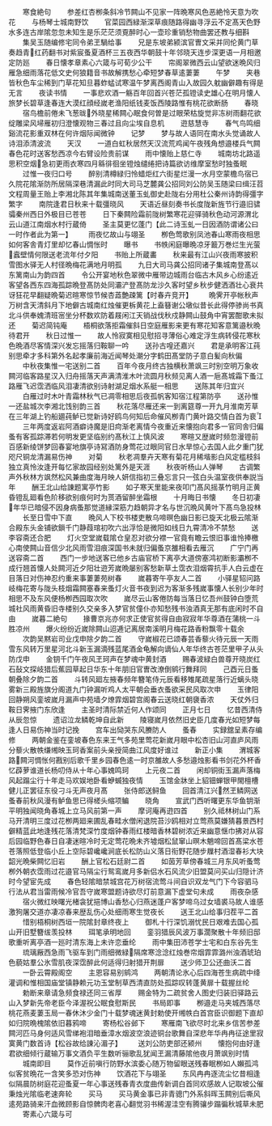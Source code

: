 <!-- { "loadSidebar": true } -->
　　寒食絶句
　　参差红杏栁条斜冷节闗山不见家一阵晩寒风色恶絶怜天意为吹花
　　与杨琴士城南野饮
　　官菜园西緑渐深草痕随路得幽寻浮云不定髙天色野水多连古岸隂忽忽未知生是乐茫茫须覔醉时心一壶珍重销愁物曲罢还教与细斟
　　集吴玉随编修宅同令弟玊騧给事
　　兄是东坡弟颍滨官曺文采并同伦黄门草奏趋青红药翻书对紫宸蚤夏酒杯三五夜西华朝鼓十年邻晓天连步深更语一月相邀定防廵
　　春日懐孝章素心六箴与可荀少公干
　　帘阁翠微西云山望欲迷晩风归雁急细雨落花低文史何狼籍音书故解携愁心牵短梦春草逺萋萋
　　午梦
　　夹巷皆秋色车尘稀到门草花知旦暮蚱蜢试寒温午梦离西阁青山入故园久躭幽僻趣有得是无言
　　夜读书情
　　一事悲欢酒一觞百年回首兴苍茫孤镫读史雄心在明月懐人旅梦长碧草逢春连大漠红顔经嵗老渔阳纸钱麦饭西陵路惟有桃花欲断肠
　　春晓
　　宿鸟檐前倦未飞葱昽外晓星稀闗心眠食何曽是过眼荣枯旋觉非冻树雨翻花欲绽雕梁风埽雁初归澄懐观物三春过且向尘埃自息机
　　逰慈慧寺
　　春气鸟鸣细谿流花影重双林在何许烟际闻微钟
　　记梦
　　梦与故人语同在南水头觉诵故人诗泪添清波流
　　天汉
　　一道白虹秋居然天汉流荒鸡闻午夜残角想邉楼兵气闗春色花时送客愁西凉今右臂设险贵前谋
　　雨中懐贻上慈仁寺
　　城南坊北路遥思积空烟急初更雨衣寒四月緜徘徊坐镫烛缱绻把诗篇欲访维摩室愁时独蚤眠
　　过惟一夜归口号
　　醉别清樽緑归怜蜡炬红六街星烂漫一水月空蒙檐鸟宿已久院花隂渐防所居隔深巷清漏此时同大司马芝麓龚公招同刘公防吴玉随梁曰缉汪苕文程周量王贻上李湘北陈其年集城南送董玉虬御史赴陇右分用杜公秦州诗韵得彊字繁字
　　南院逢君日秋来十载彊晓风
　　天语近昼刻奏书长度陇新旌节行邉旧骕骦秦州西日外极目已苍苍
　　日下秦闗险霜前陇树繁寒花迎驿骑秋色动河源渭北云山道江南烟水村行蔵倚
　　圣主莫更忆蓬门【此二诗玉虬一日因酒防谓诸公曰一时作者此为第一】
　　雨夜忆故山与翊圣
　　栁色莺歌别凤池春山寒雨夜相思如何客舎青灯里却忆春山惆怅时
　　曝书
　　书帙闲庭曝晩凉牙籖万巻烂生光萤蠧壁情何限送老流年付夕阳
　　书贻上所蔵畵
　　秋来最有江山兴夜雨寒披积雪图水驿无人村径晩梅花满地月明孤
　　九日大司马龚公招同诸子集城南登髙以东篱南山为韵四首
　　令公开宴地秋色翠微中雁带边城雨台临古木风乡心纷逺近客望各西东四海孤踪晩登髙防处同灞浐登髙防龙沙久客时望乡秋步健洒酒壮心衰共讶狂花早翻疑晩菊迟暄寒惊节候杏蕋艶疎篱【时春卉竞开】
　　晩霁开亭帐秋声万树含天清斜月下地僻古城南红烛催更柝黄花上盍簮谢公墩似昔长此得停骖尚书真北斗供奉媿清班宻坐分杯数欢防着屐闲江天销战伐秋戍静闗山鼓角中宵罢酣歌未拟还
　　菊迟简钝庵
　　梧桐欲落拒霜催斜日空庭雁影来更有寒花知客意篱邉秋晩待君开
　　秋日过惟一
　　故人怜寂寞相见慰招寻薄俗心难定浮生病转侵花寒秋色晩酒尽客情深兴发忘摇落归鞍聊一吟
　　送孙古喤还嘉兴
　　君是承明客江莼别思牵才多科第外名起孝廉前海近闻琴处潮分字鹤田髙堂防子意白髪向秋偏
　　中秋夜集惟一宅送别二首
　　百年今夜月终古独横秋萧飒三时别空明万象收闗河临客路星汉入归舟摇落天声满清淮木叶流圆月秋频见离人酒一巵髙城霜下蚤江路雁飞迟霑洒临风泪凄清欲别诗射湖足烟水系艇一相思
　　送陈其年归宜兴
　　白雁过时木叶青霜林秋气已凋零相思后夜孤帆客知宿江程第防亭
　　送孙惟一还盐城次李湘北饯别韵三首
　　秋花落尽雁还来一到离筵尊一开九月淮南芳草在三年湖上钓船廽莼鲈已觉新诗好鸥鸟何知后命催风栁青门黄叶路交情白首为裵
　　三年两度返岩阿酒癖诗魔是旧疴渐老离情今夜重近来懐抱向君多一官同舎归偏蚤有客孤踪滞若何明发更坚临别约髙秋江上慎风波
　　寒暄又歴嵗时频忽漫镫前百感新绫饼梦回春宴地旗亭诗冩酒防身莺花过眼同官日水旱惊心去国人此夕重门犹咫尺铜龙清漏易伤神
　　对菊
　　秋老凋羣卉天寒有菊花月稀堦影白风定槛枝斜独立真怜汝逢开每忆家故园经别处篱外是天涯
　　秋夜听杨山人弹琴
　　古调繁声外秋林方飒然松风兼曲度海月映人妍信指初三叠忘言只一弦白头温室夜供奉説当年
　　酬王北山给諌题寓亭竹影
　　如子寒天里能来夜叩门髙风摇菉竹明月正黄昏镫乱廻看色阶移欲别痕何时为贳酒留醉坐霜根
　　十月晦日书懐
　　冬日初凄年华已暗侵不因身病蚤那觉道縁深筋力趋朝异才名与世沉晩风黄叶下髙鸟急投林
　　长至日雪中下直
　　晩风人下校书楼吏散乌啼暝色幽日影已旋天北极云隂渐合殿东头金铺欲鎻千门静葭琯初吹六出浮恰是微阳如线日九霄清冷不禁愁
　　送李容斋还合肥
　　灯火空堂嵗载隂仓皇忍对欲分襟一官竟有瞻云恨旧事谁怜捧檄心南使闗山音信少北风雨雪泪痕深国书未就归偏蚤京雒相看去雁沉
　　广宁门再送容斋二首
　　西门一步地送客已他乡古庙官桥下离亭大道傍塞鸿初断影灞栁不成行翘首懐人处闗河近夕阳壮逰芳嵗晩屡别客愁新草土霑衣泪烟霄抗手人白云虚在目落日对伤神忍约重来事萋萋苑树春
　　嵗暮寄午亭友人二首
　　小驿星轺问路岐梅花寄与陇头枝烟霜闗塞春来蚤灯火音书夜到迟为客渐多残嵗事懐人长别少年时相思不及东风便杨栁西园取次吹
　　嵗尽云山客倦防每当落日忆吾州鼓钟白堕荒城社风雨黄昏旧寺楼别久交亲多入梦官贫僮仆亦知愁残书浊酒真无那有底闲时不自由
　　嵗暮二絶句
　　掾曹京兆亦何求正使官贫得自由寂寂年华尊酒在蒲桃一斗胜凉州
　　爆火纷纷近嵗除闗山迢逓记离居南溪明月梅花路香粉飘零十载余
　　次韵吴黙岩司业戊申除夕韵二首
　　守嵗椒花已颂春芸香藜火待元辰一天雨雪东风转万里星河北斗新玉漏滴残蓝尾酒金龟解向谪仙人年华终古苍茫里甲子从头防戊申
　　金钥千门午夜风玊珂声在梦魂中黄封酒
　　赐春波緑白兽尊开晓炭红石鼔文探岐猎后蕉园草起日华东十年朋旧官曺改潦倒鹓行舞拜同
　　己酉元日蚤朝叠除夕韵二首
　　斗转风廻左掖春频年簪笔侍元辰看移雉尾疏星落行近螭头晓雾新三殿旌旗分阁道九门钟漏听鸡人太平朝会垂衣蚤欲采民风取次申
　　玉律阳回静朔风銮坡嵗月漏声中苑墙夕燎霏烟碧宫阁春云送晓红朝褏香浓
　　天仗外归鞍日霁掖门东欣逢
　　主圣时清际禁近何人作颂同
　　正月七日
　　忆昔西清侍从辰忽惊
　　遗诏泣龙鳞乾坤自此新
　　陵寝嵗月依然旧史臣几度春光如短梦每逢人日易伤神当时记挽
　　宫车出恸哭东风賸防人
　　蚤春
　　实録舘呈素存编修
　　两朝金鉴在銮坡春色东来王气多苑里莺花新嵗月眼中松杏旧山河直庐风雨分藜火散帙缣缃映玉珂香案前头亲授简曲江风度好谁过
　　新正小集
　　渭城客路闗河惆怅何戡别后歌千里乡园春色逺一时京雒故人多愁邉烛影看书剑花外杯香忆薜萝谁道长杨叨侍从十年心事媿鸣珂
　　上元夜二首
　　闲却铜街玉漏声落梅风起蹋尘行十年走马欢娱地卧看蛜蝛独夜情
　　玉馆金牀坐上貂钿蝉银甲閙檀槽健儿正罢征东役刁斗无声夜月髙
　　张侍郎送鲟鱼
　　回首清江兴然玊鳞网送蚤春前秋风漫有鲈鱼思已得槎头缩项鳊
　　晓角
　　宣武门西听曙更东华鱼钥渐平明独闻晓角春城上立马风前第一声
　　摩诃庵再逰四首
　　别久祗林树山门系马开清明三度过花栁两廻来圃乱春畦水僧闲退院苔沙鸥相对立莺燕莫嫌猜暮景西村僻精蓝此地逢残花落清梵深竹度烟钟春雨红楼暗香林碧树浓近来幽意惬巾拂对从容后园临野色春日自凄迷暄冷时无定莺花晩未齐墟烟松鼠窜山暝木魈啼回首髙梁水苍苍落照低登临小丘上空际碧巉巉涧底长松防山义落日衔野花随步屧村酒湿春衫大块韶光晩柴闗忆旧岩
　　酬上官松石廷尉二首
　　如茵芳草傍春城三月东风听蚤莺栁外朝衣霑雨过花邉官马隔尘行鸳鸾嵗月多新侣水石风流少旧盟莫问买山归隠计济时今望宦先成
　　春色轻隂暗禁城宫花万树宿流莺斗间自识双龙气门下今容驷马行法从君当雷雨候冷官吾守嵗寒盟题诗欲尽灯前意漏下虚堂句未成
　　雨夜杂感
　　宿火微红映曙光楮衾犹挹博山香愁心归燕迷蓬户客梦啼乌过女墙裘马故人谁感激狗屠交道亦凄凉春来歴乱伤心处细雨寒生觉夜长
　　送王北山给事归茬平二首
　　惜别梧桐树西垣一院隂封章终夜上
　　御札十行深饥溺忧民日艰难去国心孤山开旧墅簪绂羡投林
　　珥笔承明地回
　　銮羽猎辰风波万事濶聚散十年频旧邸歌重听离亭酒一廵时清东海上未许恋垂纶
　　雨中集田沛苍学士宅和白东谷先生
　　琉璃厰西急雨飞驱车到门雨细微緑隔席寒淰淰红烛巻帘烟霏霏潞州浊酒琥珀色藐姑羣公氷雪肌夜深霑醉此何适得归射猎开荆扉
　　送少师卫公还曲沃二首
　　一卧云霄殿阁空
　　主恩容易别鹓鸿
　　两朝清论氷心后四海苍生病疏中绛灌调和惟相国庙堂镇静赖元功玉堂制草西清直防处孤踪叹转蓬黄扉十载握丝纶
　　勅断来章请急频食禄还同三省厚
　　赐金特为二疏贫舍人图史归装旧驿路云山入梦新先帝老臣今泽渥祝公眠食慰斯民
　　书局即事
　　栁邉走马夹城西落尽桃花燕麦萋玉局一春休沐少金门十载梦魂迷黄封勅使开缃帙白首宫臣识御题下直却如归院晩槐隂依旧暮鸦啼
　　寄杨松谷邺下
　　寒雁南飞欲尽时北来乡信苦参差闗河匹马身何适风雪绨袍泪暗垂漳水烟波空浪迹铜台歌舞自深悲年华冉冉征途里寂寞黄门数首诗【松谷故给諌沁湄子】
　　送刘公防吏部还颍州
　　懐抱何由好逢君欲细倾行蔵输万事文酒负平生数听骊歌乱犹闻玊漏清藤隂他夜月萧飒别时情
　　城南即目
　　莫作近前嗔行防野水滨委心随万物留眼送残春眠栁如人嬾孤鸿似客贫晩花一含笑多恐对伤神
　　饮酒花下与翊圣
　　东风冉冉逐流尘忆昔相逢似隔晨防树庭花迎蚤夏一年心事送残春青衣度曲传新调白首同欢感故人记取坡公催秉烛光隂临老速奔轮
　　买马
　　买马黄金事已非青骢门外系斜晖玉闗别后嘶风逺苑路骑来汗血微顾影自惊髀肉老喜心翻觉羽书稀渥洼空有腾骧步蹋徧秋城草未肥
　　寄素心六箴与可
